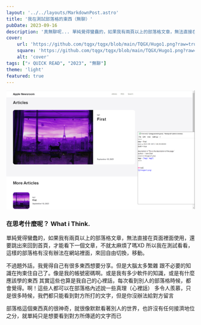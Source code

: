 ```yaml
---
layout: '../../layouts/MarkdownPost.astro'
title: '我在測試部落格的東西（無聊）'
pubDate: 2023-09-16
description: '真無聊呢... 單純覺得蠻蠢的，如果我有兩頁以上的部落格文章，無法直接在頁面裡面使用，還要跳出來回到首頁，才能看下一個文章，不就太麻煩了嗎XD 所以我在測試看看，這樣的部落格有沒有辦法在網站裡面，來回自由切換，移動。 不過題外話，我覺得自己有很多東西想要分享。但是大腦太多繁雜 '
cover:
    url: 'https://github.com/tqgx/tqgx/blob/main/TQGX/Hugo1.png?raw=true'
    square: 'https://github.com/tqgx/tqgx/blob/main/TQGX/Hugo1.png?raw=true'
    alt: 'cover'
tags: ["⚡ QUICK READ", "2023", "無聊"] 
theme: 'light'
featured: true
---
```

![|wide](https://github.com/tqgx/tqgx/blob/main/TQGX/Hugo1.png?raw=true)

### 在思考什麼呢？ What i Think.
單純覺得蠻蠢的，如果我有兩頁以上的部落格文章，無法直接在頁面裡面使用，還要跳出來回到首頁，才能看下一個文章，不就太麻煩了嗎XD
所以我在測試看看，這樣的部落格有沒有辦法在網站裡面，來回自由切換，移動。

不過題外話，我覺得自己有很多東西想要分享。但是大腦太多繁雜
跟不必要的知識在拘束住自己了。像是我的帳號密碼啊。或是我有多少軟件的知識，或是有什麼應該學的東西
其實這些也算是我自己的心裡話，每次看到別人的部落格時候，都會覺得。啊！這些人都可以在部落格內述說一些真理（心裡話）
多令人羨慕，只是很多時候，我們都只能看到對方所打的文字，但是你沒辦法給對方留言

部落格這個東西真的很神奇，就很像默默看著別人的世界，也許沒有任何接濟地位之分，就單純只是想要看到對方所傳遞的文字而已
